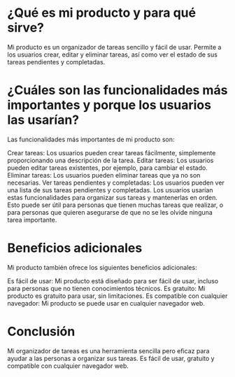 # ¿Qué es mi producto y para qué sirve?

Mi producto es un organizador de tareas sencillo y fácil de usar. Permite a los usuarios crear, editar y eliminar tareas, así como ver el estado de sus tareas pendientes y completadas.

# ¿Cuáles son las funcionalidades más importantes y porque los usuarios las usarían?

Las funcionalidades más importantes de mi producto son:

Crear tareas: Los usuarios pueden crear tareas fácilmente, simplemente proporcionando una descripción de la tarea.
Editar tareas: Los usuarios pueden editar tareas existentes, por ejemplo, para cambiar el estado.
Eliminar tareas: Los usuarios pueden eliminar tareas que ya no son necesarias.
Ver tareas pendientes y completadas: Los usuarios pueden ver una lista de sus tareas pendientes y completadas.
Los usuarios usarían estas funcionalidades para organizar sus tareas y mantenerlas en orden. Esto puede ser útil para personas que tienen muchas tareas que realizar, o para personas que quieren asegurarse de que no se les olvide ninguna tarea importante.

# Beneficios adicionales

Mi producto también ofrece los siguientes beneficios adicionales:

Es fácil de usar: Mi producto está diseñado para ser fácil de usar, incluso para personas que no tienen conocimientos técnicos.
Es gratuito: Mi producto es gratuito para usar, sin limitaciones.
Es compatible con cualquier navegador: Mi producto se puede usar en cualquier navegador web.
# Conclusión

Mi organizador de tareas es una herramienta sencilla pero eficaz para ayudar a las personas a organizar sus tareas. Es fácil de usar, gratuito y compatible con cualquier navegador web.